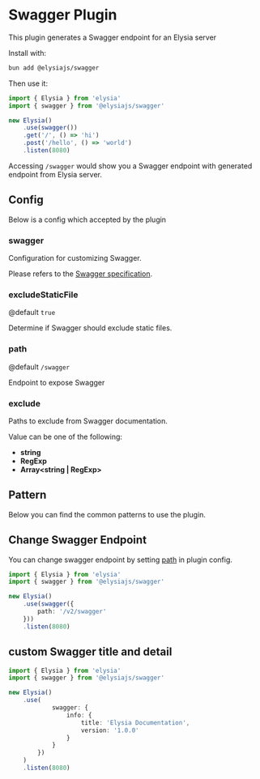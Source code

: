 # Swagger Plugin
This plugin generates a Swagger endpoint for an Elysia server

Install with:
```bash
bun add @elysiajs/swagger
```

Then use it:
```typescript
import { Elysia } from 'elysia'
import { swagger } from '@elysiajs/swagger'

new Elysia()
    .use(swagger())
    .get('/', () => 'hi')
    .post('/hello', () => 'world')
    .listen(8080)
```

Accessing `/swagger` would show you a Swagger endpoint with generated endpoint from Elysia server.

## Config
Below is a config which accepted by the plugin

### swagger
Configuration for customizing Swagger.

Please refers to the [Swagger specification](https://swagger.io/specification/v2/).

### excludeStaticFile
@default `true`

Determine if Swagger should exclude static files.

### path
@default `/swagger`

Endpoint to expose Swagger

### exclude
Paths to exclude from Swagger documentation.

Value can be one of the following:
- **string**
- **RegExp**
- **Array<string | RegExp>**

## Pattern
Below you can find the common patterns to use the plugin.

## Change Swagger Endpoint
You can change swagger endpoint by setting [path](#path) in plugin config.

```typescript
import { Elysia } from 'elysia'
import { swagger } from '@elysiajs/swagger'

new Elysia()
    .use(swagger({
        path: '/v2/swagger'
    }))
    .listen(8080)
```

## custom Swagger title and detail
```typescript
import { Elysia } from 'elysia'
import { swagger } from '@elysiajs/swagger'

new Elysia()
    .use(
            swagger: {
                info: {
                    title: 'Elysia Documentation',
                    version: '1.0.0'
                }
            }
        })
    )
    .listen(8080)
```